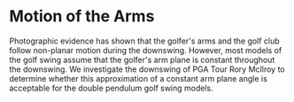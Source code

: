 # Motion of the Arms

Photographic evidence has shown that the golfer's arms and the golf club follow non-planar motion during the downswing.  However, most models of the golf swing assume that the golfer's arm plane is constant throughout the downswing.
We investigate the downswing of PGA Tour Rory McIlroy to determine whether this approximation of a constant arm plane angle is acceptable for the double pendulum golf swing models.
